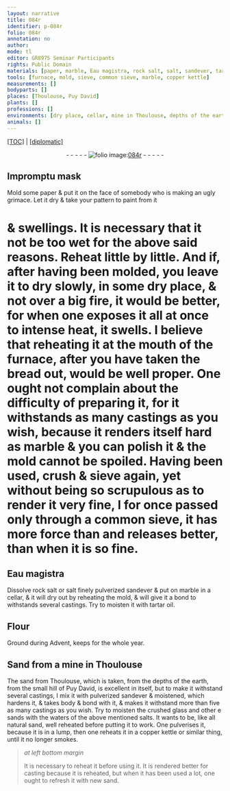 ```yaml
---
layout: narrative
title: 084r
identifier: p-084r
folio: 084r
annotation: no
author:
mode: tl
editor: GR8975 Seminar Participants
rights: Public Domain
materials: [paper, marble, Eau magistra, rock salt, salt, sandever, tartar oil, Flour, Sand from a mine in Thoulouse, sand from Thoulouse, pulverized sandever, crushed glass, waters of the above mentioned salts, natural sand, copper]
tools: [furnace, mold, sieve, common sieve, marble, copper kettle]
measurements: []
bodyparts: []
places: [Thoulouse, Puy David]
plants: []
professions: []
environments: [dry place, cellar, mine in Thoulouse, depths of the earth, from the small hill of Puy David]
animals: []
---
```


<p><a href="{{ site.baseurl }}/translation/">[TOC]</a> | <a href="{{ site.baseurl }}/texts/p-084r_tc/" target="_blank">[diplomatic]</a></p><div class="folio" align="center">- - - - - <a href="http://gallica.bnf.fr/ark:/12148/btv1b10500001g/f173.image" target="_blank"><img src="https://cu-mkp.github.io/2017-workshop-edition/assets/photo-icon.png" alt="folio image: " style="display:inline-block; margin-bottom:-3px;"/>084r</a> - - - - - </div>  
  

## Impromptu mask

 
Mold some <span class="m">paper</span> & put it on the face of somebody who is making an ugly grimace. Let it dry & take your pattern to paint from it
 
 # & swellings. It is necessary that it not be too wet for the above said reasons. Reheat little <span class="add">by little</span>. And if, after having been molded, you leave it to dry slowly, in some <span class="env">dry place</span>, & not over a big fire, it would be better, for when one exposes it all at once to intense heat, it swells. I believe that reheating it at the mouth of the <span class="tl">furnace</span>, <span class="tmp">after you have taken the bread out</span>, would be well proper. One ought not complain about the difficulty of preparing it, for it withstands as many castings as you wish, because it renders itself hard as <span class="m">marble</span> & you can polish it & the <span class="tl">mold</span> cannot be spoiled. Having been used, crush & <span class="tl">sieve</span> again, yet without being so scrupulous as to render it very fine, <span class="del">I</span> for once passed only through a <span class="tl">common sieve</span>, it has more force <span class="del">than</span> and releases better, than when it is so fine.
 
 
  

## <span class="m">Eau magistra</span>

 
Dissolve <span class="m">rock salt</span> or <span class="del"><span class="m">salt</span></span> finely pulverized <span class="m">sandever</span> & put on <span class="tl"><span class="m">marble</span></span> in a <span class="env">cellar</span>, & it will dry out by reheating the <span class="tl">mold</span>, & will give it a bond to withstands several castings. Try to moisten it with <span class="m">tartar oil</span>.
 
 
  

## <span class="m">Flour</span>

 
Ground during <span class="tmp">Advent</span>, keeps for the <span class="tmp">whole year</span>.
 
 
  

## <span class="m">Sand from a <span class="env">mine in <span class="pl">Thoulouse</span></span></span>

 
The <span class="m">sand from <span class="pl">Thoulouse</span></span>, which is taken, from the <span class="env">depths of the earth, from the small hill of <span class="pl">Puy David</span></span>, is excellent in itself, but to make it withstand several castings, I mix it with <span class="m">pulverized sandever</span> & moistened, which hardens it, & takes body & bond with it, & makes it withstand <span class="del">more than five</span> as many castings as you wish. Try to moisten the <span class="m">crushed glass</span> and other <span class="del">e</span> sands with the <span class="m">waters of the above mentioned salts</span>. It wants to be, like all <span class="m">natural sand</span>, well reheated before putting it to work. One pulverises it, because it is in a lump, then one reheats it in a <span class="tl"><span class="m">copper</span> kettle</span> or similar thing, until it no longer smokes.
 
> *at left bottom margin*
> 
> 
>   It is necessary to reheat it before using it. It is rendered better for casting because it is reheated, but when it has been used a lot, one ought to refresh it with new sand.
 
